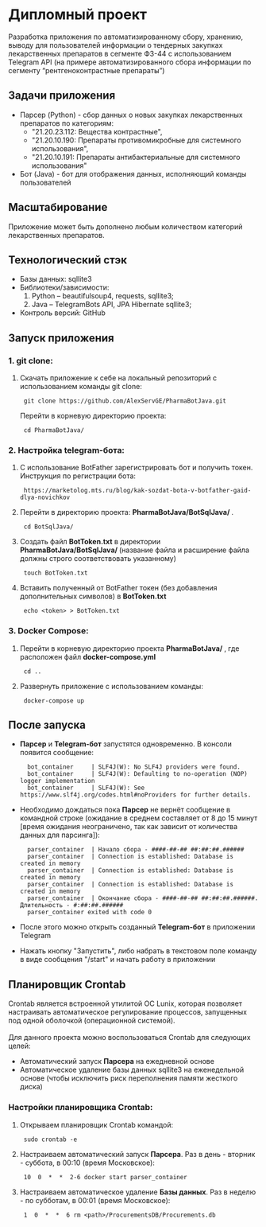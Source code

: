 # Дипломный проект
Разработка приложения по автоматизированному сбору, хранению, выводу для пользователей информации о тендерных закупках лекарственных препаратов в сегменте ФЗ-44 с использованием Telegram API (на примере автоматизированного сбора информации по сегменту “рентгеноконтрастные препараты”)

## Задачи приложения
* Парсер (Python) - сбор данных о новых закупках лекарственных препаратов по категориям:
    * "21.20.23.112: Вещества контрастные",
    * "21.20.10.190: Препараты противомикробные для системного использования",
    * "21.20.10.191: Препараты антибактериальные для системного использования"
* Бот (Java) - бот для отображения данных, исполняющий команды пользователей

## Масштабирование
Приложение может быть дополнено любым количеством категорий лекарственных препаратов. 

## Технологический стэк
* Базы данных: sqllite3
* Библиотеки/зависимости: 
    1. Python – beautifulsoup4, requests, sqllite3; 
    2. Java – TelegramBots API, JPA Hibernate sqllite3;
* Контроль версий: GitHub
## Запуск приложения
### 1. git clone:
1. Скачать приложение к себе на локальный репозиторий с использованием команды git clone: 

        git clone https://github.com/AlexServGE/PharmaBotJava.git
        
    Перейти в корневую директорию проекта:

        cd PharmaBotJava/
### 2. Настройка telegram-бота:
1. С использование BotFather зарегистрировать бот и получить токен. Инструкция по регистрации бота: 

        https://marketolog.mts.ru/blog/kak-sozdat-bota-v-botfather-gaid-dlya-novichkov 
2. Перейти в директорию проекта: <b>PharmaBotJava/BotSqlJava/ </b>. 

        cd BotSqlJava/
3. Создать файл <b>BotToken.txt</b> в директории <b>PharmaBotJava/BotSqlJava/ </b> (название файла и расширение файла должны строго соответствовать указанному)

        touch BotToken.txt
4. Вставить полученный от BotFather токен (без добавления дополнительных символов) в <b>BotToken.txt</b>

        echo <token> > BotToken.txt
### 3. Docker Compose:
1. Перейти в корневую директорию проекта <b>PharmaBotJava/ </b>, где расположен файл <b>docker-compose.yml</b>

        cd ..
2. Развернуть приложение с использованием команды:
        
        docker-compose up

## После запуска
* <b>Парсер</b> и <b>Telegram-бот</b> запустятся одновременно.
В консоли появится сообщение:
        
        bot_container     | SLF4J(W): No SLF4J providers were found.
        bot_container     | SLF4J(W): Defaulting to no-operation (NOP) logger implementation
        bot_container     | SLF4J(W): See https://www.slf4j.org/codes.html#noProviders for further details.

* Необходимо дождаться пока <b>Парсер</b> не вернёт сообщение в командной строке (ожидание в среднем составляет от 8 до 15 минут [время ожидания неограничено, так как зависит от количества данных для парсинга]): 

        parser_container  | Начало сбора - ####-##-## ##:##:##.######
        parser_container  | Connection is established: Database is created in memory
        parser_container  | Connection is established: Database is created in memory
        parser_container  | Connection is established: Database is created in memory
        parser_container  | Окончание сбора - ####-##-## ##:##:##.######. Длительность - #:##:##.######
        parser_container exited with code 0
* После этого можно открыть созданный <b>Telegram-бот</b> в приложении Telegram
* Нажать кнопку "Запустить", либо набрать в текстовом поле команду в виде сообщения "/start" и начать работу в приложении

## Планировщик Crontab
Crontab является встроенной утилитой ОС Lunix, которая позволяет настраивать автоматическое регулирование процессов, запущенных под одной оболочкой (операционной системой).<br><br>
Для данного проекта можно воспользоваться Crontab для следующих целей:
* Автоматический запуск <b>Парсера</b> на ежедневной основе
* Автоматическое удаление базы данных sqllite3 на еженедельной основе (чтобы исключить риск переполнения памяти жесткого диска)

### Настройки планировщика Crontab:
1. Открываем планировщик Crontab командой:
    
        sudo crontab -e
2. Настраиваем автоматический запуск <b>Парсера</b>. Раз в день - вторник - суббота, в 00:10 (время Московское):

        10  0  *  *  2-6 docker start parser_container

3. Настраиваем автоматическое удаление <b>Базы данных</b>. Раз в неделю - по субботам, в 00:01 (время Московское):

        1  0  *  *  6 rm <path>/ProcurementsDB/Procurements.db